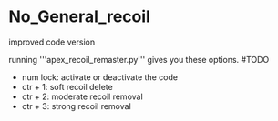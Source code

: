 # No_General_recoil
improved code version

running 
'''apex_recoil_remaster.py''' 
gives you these options.
#TODO
 - num lock: activate or deactivate the code
 - ctr + 1: soft recoil delete
 - ctr + 2: moderate recoil removal
 - ctr + 3: strong recoil removal
